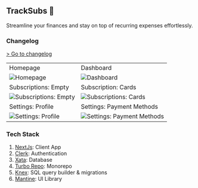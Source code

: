 ## TrackSubs 🚧

Streamline your finances and stay on top of recurring expenses effortlessly.

### Changelog
[> Go to changelog](https://www.tracksubs.co/changelog)


|||
|--|--|
|Homepage|Dashboard|
|![Homepage](https://res.cloudinary.com/prvnbist/image/upload/v1713354167/mysubs_homepage_fr6dpe.jpg)|![Dashboard](https://res.cloudinary.com/prvnbist/image/upload/v1713354169/mysubs_dashboard_g9if1v.jpg)|
|Subscriptions: Empty|Subscription: Cards|
|![Subscriptions: Empty](https://res.cloudinary.com/prvnbist/image/upload/v1713354168/mysubs_subscription_empty_zmv4uw.jpg)|![Subscriptions: Cards](https://res.cloudinary.com/prvnbist/image/upload/v1713354169/mysubs_subscriptions_list_gn1h0i.jpg)|
|Settings: Profile|Settings: Payment Methods|
|![Settings: Profile](https://res.cloudinary.com/prvnbist/image/upload/v1713937854/tracksubs_profile_settings_todmwz.jpg)|![Settings: Payment Methods](https://res.cloudinary.com/prvnbist/image/upload/v1713937854/tracksubs_payment_methods_tw6fzw.jpg)|

### Tech Stack
1. [NextJs](https://nextjs.org/): Client App
2. [Clerk](https://clerk.com/): Authentication
3. [Xata](https://xata.io/): Database
4. [Turbo Repo](https://turbo.build/repo): Monorepo
5. [Knex](https://knexjs.org/): SQL query builder & migrations
6. [Mantine](https://mantine.dev/): UI Library